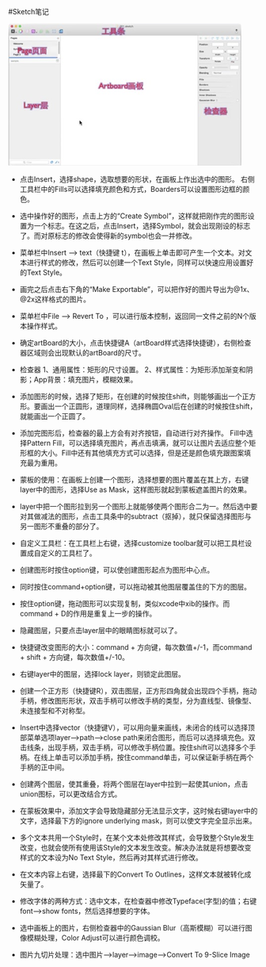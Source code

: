 #Sketch笔记

![](https://github.com/bw4uf/bw4uf.github.io/blob/master/_posts/sketch.png?raw=true)


 * 点击Insert，选择shape，选取想要的形状，在画板上作出选中的图形。
右侧工具栏中的Fills可以选择填充颜色和方式，Boarders可以设置图形边框的颜色。

 * 选中操作好的图形，点击上方的“Create Symbol”，这样就把刚作完的图形设置为一个标志。在这之后，点击Insert，选择Symbol，就会出现刚设的标志了。而对原标志的修改会使得新的symbol也会一并修改。
 
 * 菜单栏中Insert —> text（快捷键 t），在画板上单击即可产生一个文本。对文本进行样式的修改，然后可以创建一个Text Style，同样可以快速应用设置好的Text Style。
 
 * 画完之后点击右下角的“Make Exportable”，可以把作好的图片导出为@1x、@2x这样格式的图片。
 
 * 菜单栏中File —> Revert To ，可以进行版本控制，返回同一文件之前的N个版本操作样式。

 * 确定artBoard的大小，点击快捷键A（artBoard样式选择快捷键），右侧检查器区域则会出现默认的artBoard的尺寸。
 
 * 检查器												1、通用属性：矩形的尺寸设置。                                                                   	2、样式属性：为矩形添加渐变和阴影；App背景：填充图片，模糊效果。
 
 * 添加图形的时候，选择了矩形，在创建的时候按住shift，则能够画出一个正方形。要画出一个正圆形，道理同样，选择椭圆Oval后在创建的时候按住shift，就能画出一个正圆了。
 
 * 添加完图形后，检查器的最上方会有对齐按钮，自动进行对齐操作。
Fill中选择Pattern Fill，可以选择填充图片，再点击填满，就可以让图片去适应整个矩形框的大小。Fill中还有其他填充方式可以选择，但是还是颜色填充跟图案填充最为重用。

 * 蒙板的使用：在画板上创建一个图形，选择想要的图片覆盖在其上方，右键layer中的图形，选择Use as Mask，这样图形就起到蒙板遮盖图片的效果。
 
 * layer中把一个图形拉到另一个图形上就能够使两个图形合二为一。然后选中要对其做减法的图形，点击工具条中的subtract（抠掉），就只保留选择图形与另一图形不重叠的部分了。
 
 * 自定义工具栏：在工具栏上右键，选择customize toolbar就可以把工具栏设置成自定义的工具栏了。
 
 * 创建图形时按住option键，可以使创建图形起点为图形中心点。
 
 * 同时按住command+option键，可以拖动被其他图层覆盖住的下方的图层。
 
 * 按住option键，拖动图形可以实现复制，类似xcode中xib的操作。而command + D的作用是重复上一步的操作。
 
 * 隐藏图层，只要点击layer层中的眼睛图标就可以了。
 
 * 快捷键改变图形的大小：command + 方向键，每次数值+/-1，而command + shift + 方向键，每次数值+/-10。
 
 * 右键layer中的图层，选择lock layer，则锁定此图层。
 
 * 创建一个正方形（快捷键R），双击图层，正方形四角就会出现四个手柄，拖动手柄，修改图形形状，双击手柄可以修改手柄的类型，分为直线型、镜像型、未连接型和不对称型。
 
 * Insert中选择vector（快捷键V），可以用向量来画线，未闭合的线可以选择顶部菜单选项layer—>path—>close path来闭合图形，而后可以选择填充色。双击线条，出现手柄，双击手柄，可以修改手柄位置。按住shift可以选择多个手柄。在线上单击可以添加手柄，按住command单击，可以保证新手柄在两个手柄的正中间。
 
 * 创建两个图层，使其重叠，将两个图层在layer中拉到一起使其union，点击union图标，可以更改结合方式。
 
 * 在蒙板效果中，添加文字会导致隐藏部分无法显示文字，这时候右键layer中的文字，选择最下方的ignore underlying mask，则可以使文字完全显示出来。
 
 * 多个文本共用一个Style时，在某个文本处修改其样式，会导致整个Style发生改变，也就会使所有使用该Style的文本发生改变。解决办法就是将想要改变样式的文本设为No Text Style，然后再对其样式进行修改。
 
 * 在文本内容上右键，选择最下的Convert To Outlines，这样文本就被转化成矢量了。
 
 * 修改字体的两种方式：选中文本，在检查器中修改Typeface(字型)的值；右键font—>show fonts，然后选择想要的字体。
 
 * 选中画板上的图片，右侧检查器中的Gaussian Blur（高斯模糊）可以进行图像模糊处理，Color Adjust可以进行颜色调校。
 
 * 图片九切片处理：选中图片—>layer—>image—>Convert To 9-Slice Image

